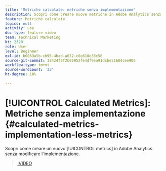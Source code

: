 ```yaml
---
title: 'Metriche calcolate: metriche senza implementazione'
description: Scopri come creare nuove metriche in Adobe Analytics senza modificare l’implementazione.
feature: Metriche calcolate
topics: null
activity: use
doc-type: feature video
team: Technical Marketing
kt: 2320
role: User
level: Beginner
exl-id: b0053a5b-cb95-4bad-a032-c6e810c38c56
source-git-commit: 32424f3f2b05952fe4df9ea91dcbe51684cee905
workflow-type: tm+mt
source-wordcount: '33'
ht-degree: 18%

---
```


# [!UICONTROL Calculated Metrics]: Metriche senza implementazione {#calculated-metrics-implementation-less-metrics}

Scopri come creare un nuovo [!UICONTROL metrics] in Adobe Analytics senza modificare l’implementazione.

>[!VIDEO](https://video.tv.adobe.com/v/25407/?quality=12)
